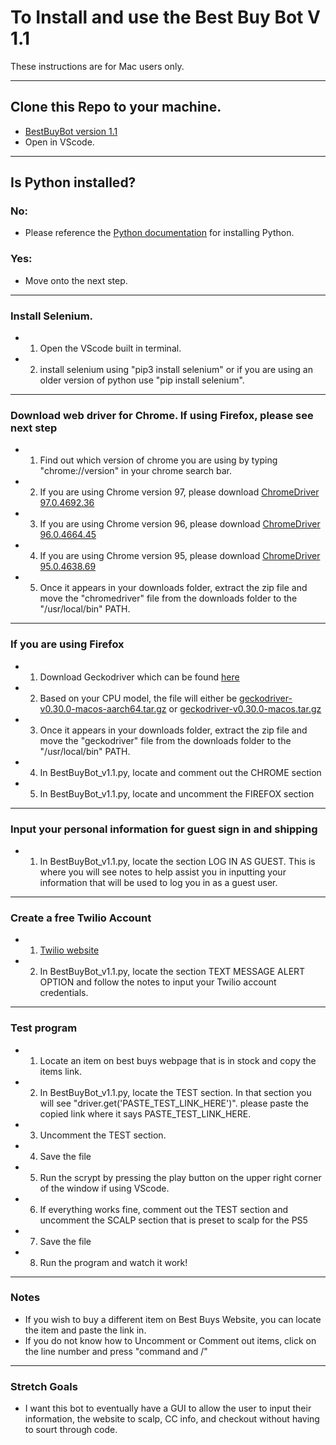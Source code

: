 # To Install and use the Best Buy Bot V 1.1

These instructions are for Mac users only.

---

## Clone this Repo to your machine.

- [BestBuyBot version 1.1](https://github.com/rest2437/BestBuyBot_V1.1.git)
- Open in VScode.

---

## Is Python installed?

### No:

- Please reference the [Python documentation](https://www.python.org/downloads/) for installing Python.

### Yes:

- Move onto the next step.

---

### Install Selenium.

- 1. Open the VScode built in terminal.
- 2. install selenium using "pip3 install selenium" or if you are using an older
     version of python use "pip install selenium".

---

### Download web driver for Chrome. If using Firefox, please see next step

- 1. Find out which version of chrome you are using by typing "chrome://version" in your chrome search bar.
- 2. If you are using Chrome version 97, please download [ChromeDriver 97.0.4692.36](https://chromedriver.storage.googleapis.com/index.html?path=97.0.4692.36/)
- 3. If you are using Chrome version 96, please download [ChromeDriver 96.0.4664.45](https://chromedriver.storage.googleapis.com/index.html?path=96.0.4664.45/)
- 4. If you are using Chrome version 95, please download [ChromeDriver 95.0.4638.69](https://chromedriver.storage.googleapis.com/index.html?path=95.0.4638.69/)
- 5. Once it appears in your downloads folder, extract the zip file and move the "chromedriver" file from the downloads
     folder to the "/usr/local/bin" PATH.

---

### If you are using Firefox

- 1. Download Geckodriver which can be found [here](https://github.com/mozilla/geckodriver/releases)
- 2. Based on your CPU model, the file will either be [geckodriver-v0.30.0-macos-aarch64.tar.gz](https://github.com/mozilla/geckodriver/releases/download/v0.30.0/geckodriver-v0.30.0-macos-aarch64.tar.gz) or [geckodriver-v0.30.0-macos.tar.gz](https://github.com/mozilla/geckodriver/releases/download/v0.30.0/geckodriver-v0.30.0-macos.tar.gz)
- 3. Once it appears in your downloads folder, extract the zip file and move the "geckodriver" file from the downloads
     folder to the "/usr/local/bin" PATH.
- 4. In BestBuyBot_v1.1.py, locate and comment out the CHROME section
- 5. In BestBuyBot_v1.1.py, locate and uncomment the FIREFOX section

---

### Input your personal information for guest sign in and shipping

- 1. In BestBuyBot_v1.1.py, locate the section LOG IN AS GUEST. This is where you will see notes to help assist you in inputting your information that will be used to log you in as a guest user.

---

### Create a free Twilio Account

- 1. [Twilio website](https://www.twilio.com/)
- 2. In BestBuyBot_v1.1.py, locate the section TEXT MESSAGE ALERT OPTION and follow the notes to input your Twilio account credentials.

---

### Test program

- 1. Locate an item on best buys webpage that is in stock and copy the items link.
- 2. In BestBuyBot_v1.1.py, locate the TEST section. In that section you will see "driver.get('PASTE_TEST_LINK_HERE')". please paste the copied link where it says PASTE_TEST_LINK_HERE.
- 3. Uncomment the TEST section.
- 4. Save the file
- 5. Run the scrypt by pressing the play button on the upper right corner of the window if using VScode.
- 6. If everything works fine, comment out the TEST section and uncomment the SCALP section that is preset to scalp for the PS5
- 7. Save the file
- 8. Run the program and watch it work!

---

### Notes

- If you wish to buy a different item on Best Buys Website, you can locate the item and paste the link in.
- If you do not know how to Uncomment or Comment out items, click on the line number and press "command and /"

---

### Stretch Goals

- I want this bot to eventually have a GUI to allow the user to input their information, the website to scalp, CC info, and checkout without having to sourt through code.
